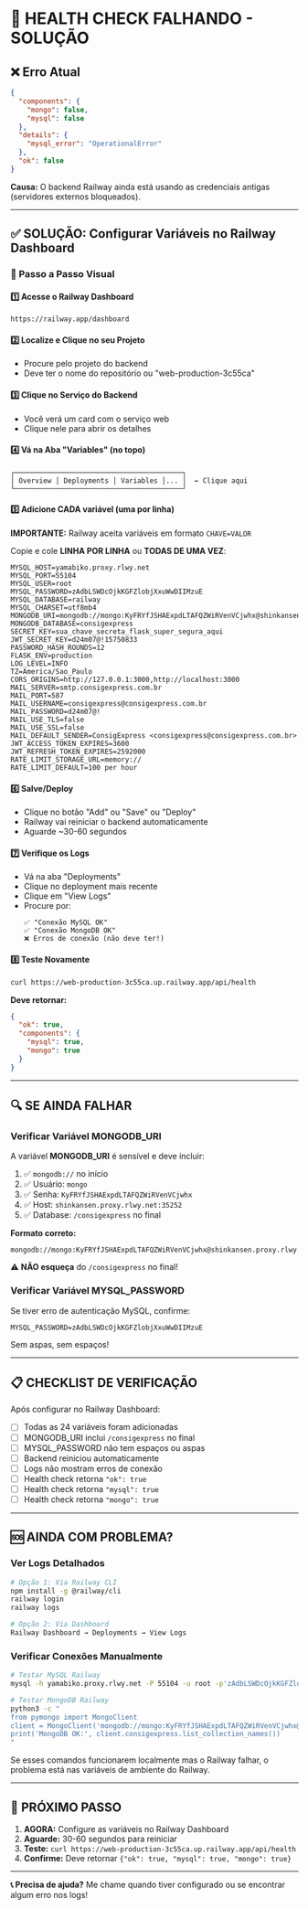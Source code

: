 # 🚨 HEALTH CHECK FALHANDO - SOLUÇÃO

## ❌ Erro Atual

```json
{
  "components": {
    "mongo": false,
    "mysql": false
  },
  "details": {
    "mysql_error": "OperationalError"
  },
  "ok": false
}
```

**Causa:** O backend Railway ainda está usando as credenciais antigas (servidores externos bloqueados).

---

## ✅ SOLUÇÃO: Configurar Variáveis no Railway Dashboard

### 🎯 Passo a Passo Visual

#### 1️⃣ Acesse o Railway Dashboard
```
https://railway.app/dashboard
```

#### 2️⃣ Localize e Clique no seu Projeto
- Procure pelo projeto do backend
- Deve ter o nome do repositório ou "web-production-3c55ca"

#### 3️⃣ Clique no Serviço do Backend
- Você verá um card com o serviço web
- Clique nele para abrir os detalhes

#### 4️⃣ Vá na Aba "Variables" (no topo)
```
┌─────────────────────────────────────────┐
│ Overview │ Deployments │ Variables │... │  ← Clique aqui
└─────────────────────────────────────────┘
```

#### 5️⃣ Adicione CADA variável (uma por linha)

**IMPORTANTE:** Railway aceita variáveis em formato `CHAVE=VALOR`

Copie e cole **LINHA POR LINHA** ou **TODAS DE UMA VEZ**:

```env
MYSQL_HOST=yamabiko.proxy.rlwy.net
MYSQL_PORT=55104
MYSQL_USER=root
MYSQL_PASSWORD=zAdbLSWDcOjkKGFZlobjXxuWwDIIMzuE
MYSQL_DATABASE=railway
MYSQL_CHARSET=utf8mb4
MONGODB_URI=mongodb://mongo:KyFRYfJSHAExpdLTAFQZWiRVenVCjwhx@shinkansen.proxy.rlwy.net:35252/consigexpress
MONGODB_DATABASE=consigexpress
SECRET_KEY=sua_chave_secreta_flask_super_segura_aqui
JWT_SECRET_KEY=d24m07@!15750833
PASSWORD_HASH_ROUNDS=12
FLASK_ENV=production
LOG_LEVEL=INFO
TZ=America/Sao_Paulo
CORS_ORIGINS=http://127.0.0.1:3000,http://localhost:3000
MAIL_SERVER=smtp.consigexpress.com.br
MAIL_PORT=587
MAIL_USERNAME=consigexpress@consigexpress.com.br
MAIL_PASSWORD=d24m07@!
MAIL_USE_TLS=false
MAIL_USE_SSL=false
MAIL_DEFAULT_SENDER=ConsigExpress <consigexpress@consigexpress.com.br>
JWT_ACCESS_TOKEN_EXPIRES=3600
JWT_REFRESH_TOKEN_EXPIRES=2592000
RATE_LIMIT_STORAGE_URL=memory://
RATE_LIMIT_DEFAULT=100 per hour
```

#### 6️⃣ Salve/Deploy
- Clique no botão "Add" ou "Save" ou "Deploy"
- Railway vai reiniciar o backend automaticamente
- Aguarde ~30-60 segundos

#### 7️⃣ Verifique os Logs
- Vá na aba "Deployments"
- Clique no deployment mais recente
- Clique em "View Logs"
- Procure por:
  ```
  ✅ "Conexão MySQL OK"
  ✅ "Conexão MongoDB OK"
  ❌ Erros de conexão (não deve ter!)
  ```

#### 8️⃣ Teste Novamente
```bash
curl https://web-production-3c55ca.up.railway.app/api/health
```

**Deve retornar:**
```json
{
  "ok": true,
  "components": {
    "mysql": true,
    "mongo": true
  }
}
```

---

## 🔍 SE AINDA FALHAR

### Verificar Variável MONGODB_URI

A variável **MONGODB_URI** é sensível e deve incluir:
1. ✅ `mongodb://` no início
2. ✅ Usuário: `mongo`
3. ✅ Senha: `KyFRYfJSHAExpdLTAFQZWiRVenVCjwhx`
4. ✅ Host: `shinkansen.proxy.rlwy.net:35252`
5. ✅ Database: `/consigexpress` no final

**Formato correto:**
```
mongodb://mongo:KyFRYfJSHAExpdLTAFQZWiRVenVCjwhx@shinkansen.proxy.rlwy.net:35252/consigexpress
```

⚠️ **NÃO esqueça** do `/consigexpress` no final!

### Verificar Variável MYSQL_PASSWORD

Se tiver erro de autenticação MySQL, confirme:
```
MYSQL_PASSWORD=zAdbLSWDcOjkKGFZlobjXxuWwDIIMzuE
```

Sem aspas, sem espaços!

---

## 📋 CHECKLIST DE VERIFICAÇÃO

Após configurar no Railway Dashboard:

- [ ] Todas as 24 variáveis foram adicionadas
- [ ] MONGODB_URI inclui `/consigexpress` no final
- [ ] MYSQL_PASSWORD não tem espaços ou aspas
- [ ] Backend reiniciou automaticamente
- [ ] Logs não mostram erros de conexão
- [ ] Health check retorna `"ok": true`
- [ ] Health check retorna `"mysql": true`
- [ ] Health check retorna `"mongo": true`

---

## 🆘 AINDA COM PROBLEMA?

### Ver Logs Detalhados

```bash
# Opção 1: Via Railway CLI
npm install -g @railway/cli
railway login
railway logs

# Opção 2: Via Dashboard
Railway Dashboard → Deployments → View Logs
```

### Verificar Conexões Manualmente

```bash
# Testar MySQL Railway
mysql -h yamabiko.proxy.rlwy.net -P 55104 -u root -p'zAdbLSWDcOjkKGFZlobjXxuWwDIIMzuE' railway -e "SELECT 'MySQL OK', COUNT(*) FROM information_schema.tables WHERE table_schema='railway';"

# Testar MongoDB Railway
python3 -c "
from pymongo import MongoClient
client = MongoClient('mongodb://mongo:KyFRYfJSHAExpdLTAFQZWiRVenVCjwhx@shinkansen.proxy.rlwy.net:35252/consigexpress')
print('MongoDB OK:', client.consigexpress.list_collection_names())
"
```

Se esses comandos funcionarem localmente mas o Railway falhar, o problema está nas variáveis de ambiente do Railway.

---

## 🎯 PRÓXIMO PASSO

1. **AGORA:** Configure as variáveis no Railway Dashboard
2. **Aguarde:** 30-60 segundos para reiniciar
3. **Teste:** `curl https://web-production-3c55ca.up.railway.app/api/health`
4. **Confirme:** Deve retornar `{"ok": true, "mysql": true, "mongo": true}`

---

**📞 Precisa de ajuda?** Me chame quando tiver configurado ou se encontrar algum erro nos logs!
